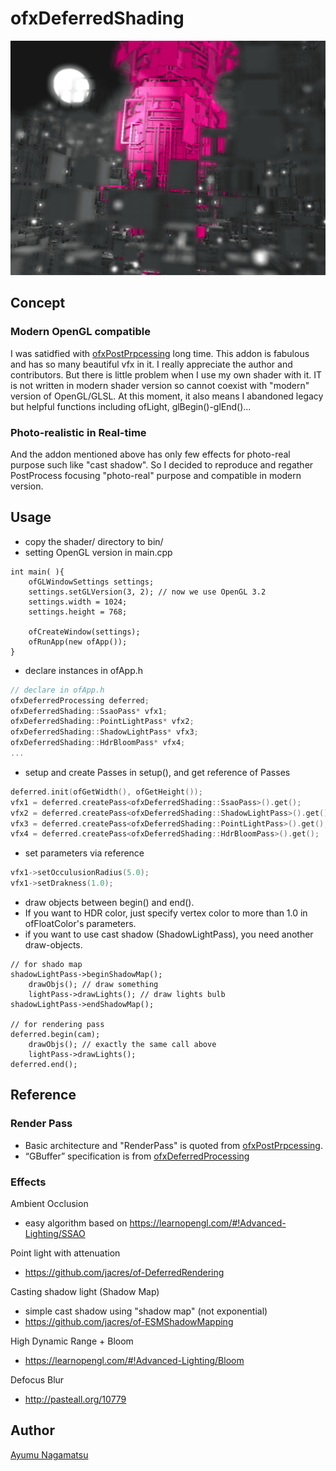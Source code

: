 # ofxDeferredShading
![](./screenshot.png)

## Concept
### Modern OpenGL compatible
I was satidfied with [ofxPostPrpcessing](https://github.com/neilmendoza/ofxPostProcessing) long time. This addon is fabulous and has so many beautiful vfx in it. I really appreciate the author and contributors.
But there is little problem when I use my own shader with it. IT is not written in modern shader version so cannot coexist with "modern" version of OpenGL/GLSL.
At this moment, it also means I abandoned legacy but helpful functions including ofLight, glBegin()-glEnd()...
### Photo-realistic in Real-time
And the addon mentioned above has only few effects for photo-real purpose such like "cast shadow". So I decided to reproduce and regather  PostProcess focusing "photo-real" purpose and compatible in modern version.

## Usage
* copy the shader/ directory to bin/
* setting OpenGL version in main.cpp
```
int main( ){
    ofGLWindowSettings settings;
    settings.setGLVersion(3, 2); // now we use OpenGL 3.2
    settings.width = 1024;
    settings.height = 768;

    ofCreateWindow(settings);
    ofRunApp(new ofApp());
}
```
* declare instances in ofApp.h
```C++
// declare in ofApp.h
ofxDeferredProcessing deferred;
ofxDeferredShading::SsaoPass* vfx1;
ofxDeferredShading::PointLightPass* vfx2;
ofxDeferredShading::ShadowLightPass* vfx3;
ofxDeferredShading::HdrBloomPass* vfx4;
...
```
* setup and create Passes in setup(), and get reference of Passes
```C++
deferred.init(ofGetWidth(), ofGetHeight());
vfx1 = deferred.createPass<ofxDeferredShading::SsaoPass>().get();
vfx2 = deferred.createPass<ofxDeferredShading::ShadowLightPass>().get();
vfx3 = deferred.createPass<ofxDeferredShading::PointLightPass>().get();    
vfx4 = deferred.createPass<ofxDeferredShading::HdrBloomPass>().get();
```
* set parameters via reference
```C++
vfx1->setOcculusionRadius(5.0);
vfx1->setDrakness(1.0);
```
* draw objects between begin() and end().
* If you want to HDR color, just specify vertex color to more than 1.0 in ofFloatColor's parameters.
* if you want to use cast shadow (ShadowLightPass), you need another draw-objects.
```
// for shado map
shadowLightPass->beginShadowMap();
    drawObjs(); // draw something
    lightPass->drawLights(); // draw lights bulb
shadowLightPass->endShadowMap();

// for rendering pass
deferred.begin(cam);
    drawObjs(); // exactly the same call above
    lightPass->drawLights();
deferred.end();
```
## Reference
### Render Pass
* Basic architecture and "RenderPass" is quoted from [ofxPostPrpcessing](https://github.com/neilmendoza/ofxPostProcessing).
* “GBuffer” specification is from [ofxDeferredProcessing](https://github.com/hanasaan/ofxDeferredProcessing/tree/master/src)

### Effects
Ambient Occlusion
* easy algorithm based on https://learnopengl.com/#!Advanced-Lighting/SSAO

Point light with attenuation
* https://github.com/jacres/of-DeferredRendering

Casting shadow light (Shadow Map)
* simple cast shadow using "shadow map" (not exponential)
* https://github.com/jacres/of-ESMShadowMapping

High Dynamic Range + Bloom
* https://learnopengl.com/#!Advanced-Lighting/Bloom

Defocus Blur
* http://pasteall.org/10779

## Author
[Ayumu Nagamatsu](http://ayumu-nagamatsu.com/)
